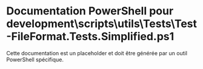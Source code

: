 # Documentation PowerShell pour development\scripts\utils\Tests\Test-FileFormat.Tests.Simplified.ps1

Cette documentation est un placeholder et doit être générée par un outil PowerShell spécifique.
